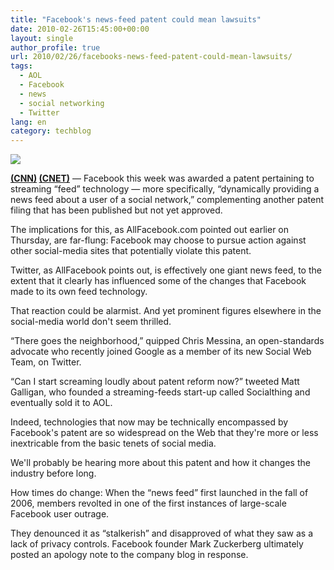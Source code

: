 ```yaml
---
title: "Facebook's news-feed patent could mean lawsuits"
date: 2010-02-26T15:45:00+00:00
layout: single
author_profile: true
url: 2010/02/26/facebooks-news-feed-patent-could-mean-lawsuits/
tags:
  - AOL
  - Facebook
  - news
  - social networking
  - Twitter
lang: en
category: techblog
---
```

<div>
  <a href="http://2.bp.blogspot.com/_vaUVXcmC3OI/S4fnQFOABrI/AAAAAAAAA_c/8hUU8X15yOc/s1600-h/story.facebook.courtesy.jpg" imageanchor="1"><img border="0" src="http://2.bp.blogspot.com/_vaUVXcmC3OI/S4fnQFOABrI/AAAAAAAAA_c/8hUU8X15yOc/s640/story.facebook.courtesy.jpg" /></a>
</div>

**<a href="http://www.cnn.com/" target="_blank">(CNN)</a> <a href="http://www.cnet.com/" target="_blank">(CNET)</a>** &#8212; Facebook this week was awarded a patent pertaining to streaming &#8220;feed&#8221; technology &#8212; more specifically, &#8220;dynamically providing a news feed about a user of a social network,&#8221; complementing another patent filing that has been published but not yet approved.

The implications for this, as AllFacebook.com pointed out earlier on Thursday, are far-flung: Facebook may choose to pursue action against other social-media sites that potentially violate this patent.

Twitter, as AllFacebook points out, is effectively one giant news feed, to the extent that it clearly has influenced some of the changes that Facebook made to its own feed technology.

That reaction could be alarmist. And yet prominent figures elsewhere in the social-media world don't seem thrilled.

&#8220;There goes the neighborhood,&#8221; quipped Chris Messina, an open-standards advocate who recently joined Google as a member of its new Social Web Team, on Twitter.

&#8220;Can I start screaming loudly about patent reform now?&#8221; tweeted Matt Galligan, who founded a streaming-feeds start-up called Socialthing and eventually sold it to AOL.

Indeed, technologies that now may be technically encompassed by Facebook's patent are so widespread on the Web that they're more or less inextricable from the basic tenets of social media.

We'll probably be hearing more about this patent and how it changes the industry before long.

How times do change: When the &#8220;news feed&#8221; first launched in the fall of 2006, members revolted in one of the first instances of large-scale Facebook user outrage.

They denounced it as &#8220;stalkerish&#8221; and disapproved of what they saw as a lack of privacy controls. Facebook founder Mark Zuckerberg ultimately posted an apology note to the company blog in response.